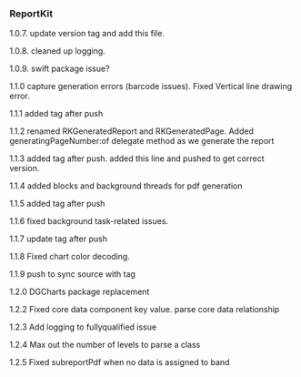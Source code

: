 ### ReportKit

1.0.7. update version tag and add this file. 

1.0.8. cleaned up logging.

1.0.9. swift package issue?

1.1.0 capture generation errors (barcode issues). Fixed Vertical line drawing error. 

1.1.1 added tag after push

1.1.2 renamed RKGeneratedReport and RKGeneratedPage. Added generatingPageNumber:of delegate method as we generate the report

1.1.3 added tag after push. added this line and pushed to get correct version.

1.1.4 added blocks and background threads for pdf generation

1.1.5 added tag after push

1.1.6 fixed background task-related issues.

1.1.7 update tag after push

1.1.8 Fixed chart color decoding.  

1.1.9 push to sync source with tag

1.2.0 DGCharts package replacement

1.2.2 Fixed core data component key value. parse core data relationship

1.2.3 Add logging to fullyqualified issue

1.2.4 Max out the number of levels to parse a class

1.2.5 Fixed subreportPdf when no data is assigned to band
